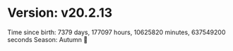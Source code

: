 # Version: v20.2.13
Time since birth: 7379 days, 177097 hours, 10625820 minutes, 637549200 seconds
Season: Autumn 🍁
